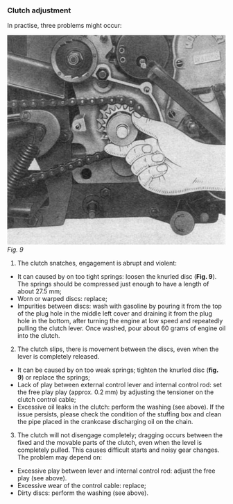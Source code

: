 ### Clutch adjustment

In practise, three problems might occur:

<div class="manual-float-right">
  <img src="09.jpg" alt="Fig. 9" />
  <em>Fig. 9</em>
</div>

1. The clutch snatches, engagement is abrupt and violent:
  - It can caused by on too tight springs: loosen the knurled disc (**Fig. 9**). The springs should 
    be compressed just enough to have a length of about 27.5 mm;
  - Worn or warped discs: replace;
  - Impurities between discs: wash with gasoline by pouring it from the top of the plug hole in 
    the middle left cover and draining it from the plug hole in the bottom, after turning the 
    engine at low speed and repeatedly pulling the clutch lever. Once washed, pour about 60 grams 
    of engine oil into the clutch.
     
2. The clutch slips, there is movement between the discs, even when the lever is completely released.
  - It can be caused by on too weak springs; tighten the knurled disc (**fig. 9**) or replace the 
    springs;
  - Lack of play between external control lever and internal control rod: set the free play play 
    (approx. 0.2 mm) by adjusting the tensioner on the clutch control cable;
  - Excessive oil leaks in the clutch: perform the washing (see above). If the issue 
    persists, please check the condition of the stuffing box and clean the pipe placed in the 
    crankcase discharging oil on the chain.
    
3. The clutch will not disengage completely; dragging occurs between the fixed and the movable parts 
   of the clutch, even when the level is completely pulled. This causes difficult starts and noisy 
   gear changes. The problem may depend on:
  - Excessive play between lever and internal control rod: adjust the free play (see above).
  - Excessive wear of the control cable: replace;
  - Dirty discs: perform the washing (see above).
